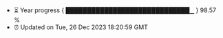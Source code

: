 - ⏳ Year progress { █████████████████████████████▁ } 98.57 %
- ⏰ Updated on Tue, 26 Dec 2023 18:20:59 GMT

